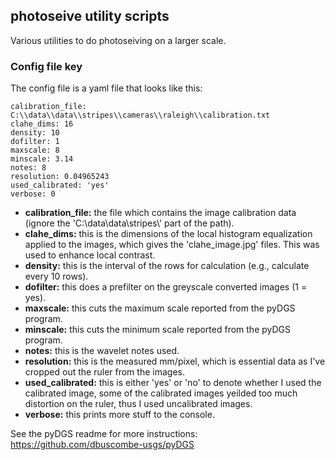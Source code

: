 ## photoseive utility scripts

Various utilities to do photoseiving on a larger scale.

### Config file key

The config file is a yaml file that looks like this:
```
calibration_file: C:\\data\\data\\stripes\\cameras\\raleigh\\calibration.txt
clahe_dims: 16
density: 10
dofilter: 1
maxscale: 8
minscale: 3.14
notes: 8
resolution: 0.04965243
used_calibrated: 'yes'
verbose: 0
```

- **calibration_file:** the file which contains the image calibration data (ignore the 'C:\\data\\data\\stripes\\' part of the path).
- **clahe_dims:** this is the dimensions of the local histogram equalization applied to the images, which gives the 'clahe_image.jpg' files. This was used to enhance local contrast.
- **density:** this is the interval of the rows for calculation (e.g., calculate every 10 rows).
- **dofilter:** this does a prefilter on the greyscale converted images (1 = yes).
- **maxscale:** this cuts the maximum scale reported from the pyDGS program.
- **minscale:** this cuts the minimum scale reported from the pyDGS program.
- **notes:** this is the wavelet notes used.
- **resolution:** this is the measured mm/pixel, which is essential data as I've cropped out the ruler from the images.
- **used_calibrated:** this is either 'yes' or 'no' to denote whether I used the calibrated image, some of the calibrated images yeilded too much distortion on the ruler, thus I used uncalibrated images.
- **verbose:** this prints more stuff to the console.

See the pyDGS readme for more instructions: https://github.com/dbuscombe-usgs/pyDGS
